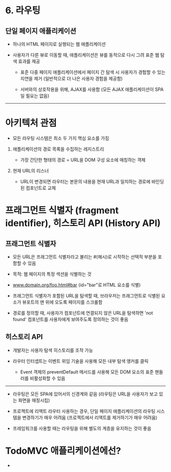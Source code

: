# 6. 라우팅 

## 단일 페이지 애플리케이션 

- 하나의 HTML 페이지로 실행되는 웹 애플리케이션 

- 사용자가 다른 뷰로 이동할 때, 애플리케이션은 뷰를 동적으로 다시 그려 표준 웹 탐색 효과를 제공

    - 표준 다중 페이지 애플리케이션에서 페이지 간 탐색 시 사용자가 경험할 수 있는 지연을 제거 (일반적으로 더 나은 사용자 경험을 제공함)

    - 서버와의 상호작용을 위해, AJAX를 사용함 (모든 AJAX 애플리케이션이 SPA일 필요는 없음)


--- 

# 아키텍처 관점 

- 모든 라우팅 시스템은 최소 두 가지 핵심 요소를 가짐 

1. 애플리케이션의 경로 목록을 수집하는 레지스트리

    - 가장 간단한 형태의 경로 = URL을 DOM 구성 요소에 매칭하는 객체

2. 현재 URL의 리스너 

    - URL이 변경되면 라우터는 본문의 내용을 현재 URL과 일치하는 경로에 바인딩된 컴포넌트로 교체 

# 프래그먼트 식별자 (fragment identifier), 히스토리 API (History API)

## 프래그먼트 식별자 

- 모든 URL은 프래그먼트 식별자라고 불리는 #(해시)로 시작하는 선택적 부분을 포함할 수 있음 

- 목적: 웹 페이지의 특정 섹션을 식별하는 것 

- www.domain.org/foo.html#bar (id="bar"로 HTML 요소를 식별)

- 프래그먼트 식별자가 포함된 URL을 탐색할 때, 브라우저는 프래그먼트로 식별된 요소가 뷰포트의 맨 위에 오도록 페이지를 스크롤함 

- 경로를 정의할 때, 사용자가 컴포넌트에 연결되지 않은 URL을 탐색하면 'not found' 컴포넌트를 사용자에게 보여주도록 정의하는 것이 좋음 



## 히스토리 API

- 개발자는 사용자 탐색 히스토리를 조작 가능 

- 라우터 인터셉트는 이벤트 위임 기술을 사용해 모든 내부 탐색 앵커를 클릭 

    - Event 객체의 preventDefault 메서드를 사용해 모든 DOM 요소의 표준 핸들러를 비활성화할 수 있음


---

- 라우팅은 모든 SPA에 있어서의 신경계와 같음 (라우팅은 URL을 사용자가 보고 있는 화면을 매칭시킴)

- 프로젝트에 리액트 라우터 사용하는 경우, 단일 페이지 애플리케이션의 라우팅 시스템을 변경하기가 매우 어려움 (프로젝트에서 리액트를 제거하기가 매우 어려움)

- 프레임워크를 사용할 때는 라우팅을 위해 별도의 계층을 유지하는 것이 좋음 

# TodoMVC 애플리케이션에선?

- 

    